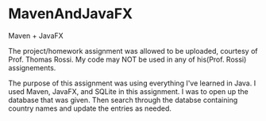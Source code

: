 # MavenAndJavaFX
Maven + JavaFX

The project/homework assignment was allowed to be uploaded, courtesy of Prof. Thomas Rossi.
My code may NOT be used in any of his(Prof. Rossi) assignements.

The purpose of this assignment was using everything I've learned in Java. I used Maven, JavaFX, and SQLite in this assignment. 
I was to open up the database that was given. Then search through the databse containing country names and update the entries as needed.
